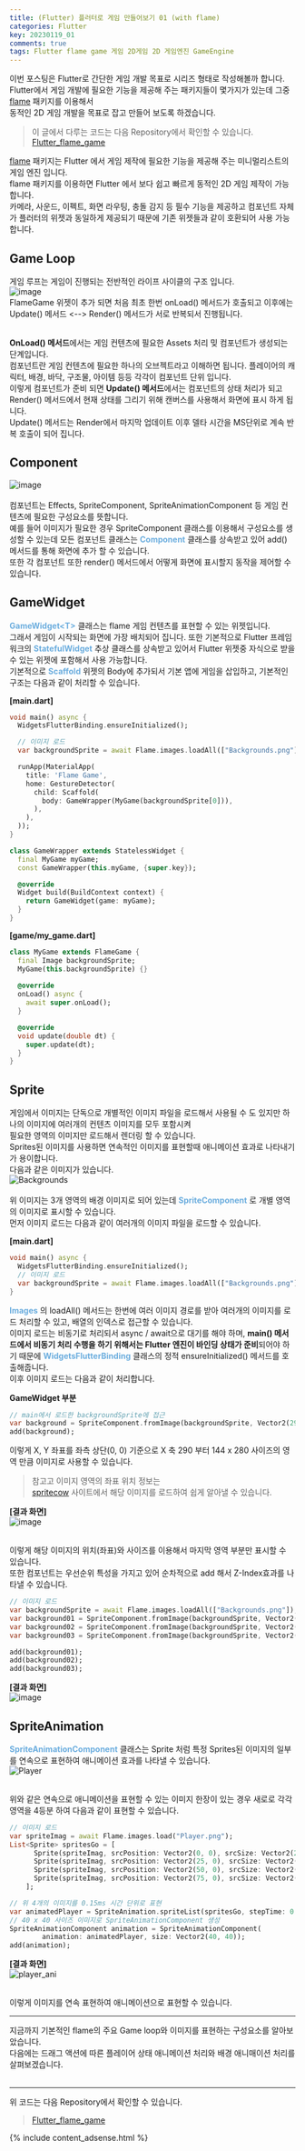 ```yaml
---
title: (Flutter) 플러터로 게임 만들어보기 01 (with flame)
categories: Flutter
key: 20230119_01
comments: true
tags: Flutter flame game 게임 2D게임 2D 게임엔진 GameEngine
---
```


이번 포스팅은 Flutter로 간단한 게임 개발 목표로 시리즈 형태로 작성해볼까 합니다.<br/>
Flutter에서 게임 개발에 필요한 기능을 제공해 주는 패키지들이 몇가지가 있는데 그중 [flame](https://pub.dev/packages/flame) 패키지를 이용해서<br/>
동적인 2D 게임 개발을 목표로 잡고 만들어 보도록 하겠습니다.

<!--more-->

> 이 글에서 다루는 코드는 다음 Repository에서 확인할 수 있습니다.<br/>
> [Flutter_flame_game](https://github.com/tyeom/Flutter_flame_game)

[flame](https://pub.dev/packages/flame) 패키지는 Flutter 에서 게임 제작에 필요한 기능을 제공해 주는 미니멀리스트의 게임 엔진 입니다.<br/>
flame 패키지를 이용하면 Flutter 에서 보다 쉽고 빠르게 동적인 2D 게임 제작이 가능합니다.<br/>
카메라, 사운드, 이펙트, 화면 라우팅, 충돌 감지 등 필수 기능을 제공하고 컴포넌트 자체가 플러터의 위젯과 동일하게 제공되기 때문에 기존 위젯들과 같이 호환되어 사용 가능합니다.


Game Loop
-

게임 루프는 게임이 진행되는 전반적인 라이프 사이클의 구조 입니다.<br/>
![image](https://user-images.githubusercontent.com/13028129/213368744-7b1f9a0c-6573-4186-84d3-60429c3b1922.png)<br/>
FlameGame 위젯이 추가 되면 처음 최초 한번 onLoad() 메서드가 호출되고 이후에는 Update() 메서드 <--> Render() 메서드가 서로 반복되서 진행됩니다.<br/><br/>

**OnLoad() 메서드**에서는 게임 컨텐츠에 필요한 Assets 처리 밎 컴포넌트가 생성되는 단계입니다.<br/>
컴포넌트란 게임 컨텐츠에 필요한 하나의 오브젝트라고 이해하면 됩니다. 플레이어의 캐릭터, 배경, 바닥, 구조물, 아이템 등등 각각이 컴포넌트 단위 입니다.<br/>
이렇게 컴포넌트가 준비 되면 **Update() 메서드**에서는 컴포넌트의 상태 처리가 되고 Render() 메서드에서 현재 상태를 그리기 위해 캔버스를 사용해서 화면에 표시 하게 됩니다.<br/>
Update() 메서드는 Render에서 마지막 업데이트 이후 델타 시간을 MS단위로 계속 반복 호출이 되어 집니다.


Component
-

![image](https://user-images.githubusercontent.com/13028129/213626643-bb9eddd5-d5f6-46cc-942e-26d16e8f7e6b.png)<br/><br/>
컴포넌트는 Effects, SpriteComponent, SpriteAnimationComponent 등 게임 컨텐츠에 필요한 구성요소를 뜻합니다.<br/>
예를 들어 이미지가 필요한 경우 SpriteComponent 클래스를 이용해서 구성요소를 생성할 수 있는데 모든 컴포넌트 클래스는 **<span style="color: rgb(107, 173, 222);">Component</span>** 클래스를 상속받고 있어 
add() 메서드를 통해 화면에 추가 할 수 있습니다.<br/>
또한 각 컴포넌트 또한 render() 메서드에서 어떻게 화면에 표시할지 동작을 제어할 수 있습니다.


GameWidget
-

**<span style="color: rgb(107, 173, 222);">GameWidget&lt;T&gt;</span>** 클래스는 flame 게임 컨텐츠를 표현할 수 있는 위젯입니다.<br/>
그래서 게임이 시작되는 화면에 가장 배치되어 집니다.
또한 기본적으로 Flutter 프레임워크의 **<span style="color: rgb(107, 173, 222);">StatefulWidget</span>** 추상 클래스를 상속받고 있어서 Flutter 위젯중 자식으로 받을 수 있는 위젯에 포함해서 사용 가능합니다.<br/>
기본적으로 **<span style="color: rgb(107, 173, 222);">Scaffold</span>** 위젯의 Body에 추가되서 기본 앱에 게임을 삽입하고, 기본적인 구조는 다음과 같이 처리할 수 있습니다.<br/>

**[main.dart]**<br/>
```dart
void main() async {
  WidgetsFlutterBinding.ensureInitialized();

  // 이미지 로드
  var backgroundSprite = await Flame.images.loadAll(["Backgrounds.png"]);

  runApp(MaterialApp(
    title: 'Flame Game',
    home: GestureDetector(
      child: Scaffold(
        body: GameWrapper(MyGame(backgroundSprite[0])),
      ),
    ),
  ));
}

class GameWrapper extends StatelessWidget {
  final MyGame myGame;
  const GameWrapper(this.myGame, {super.key});

  @override
  Widget build(BuildContext context) {
    return GameWidget(game: myGame);
  }
}
```

**[game/my_game.dart]**<br/>
```dart
class MyGame extends FlameGame {
  final Image backgroundSprite;
  MyGame(this.backgroundSprite) {}
  
  @override
  onLoad() async {
    await super.onLoad();
  }

  @override
  void update(double dt) {
    super.update(dt);
  }
}
```


Sprite
-

게임에서 이미지는 단독으로 개별적인 이미지 파일을 로드해서 사용될 수 도 있지만 하나의 이미지에 여러개의 컨텐츠 이미지를 모두 포함시켜<br/>
필요한 영역의 이미지만 로드해서 렌더링 할 수 있습니다.<br/>
Sprites된 이미지를 사용하면 연속적인 이미지를 표현할때 애니메이션 효과로 나타내기가 용이합니다.<br/>
다음과 같은 이미지가 있습니다.<br/>
![Backgrounds](https://user-images.githubusercontent.com/13028129/213628182-efe99197-61b0-454a-b514-bf856baba746.png)<br/><br/>
위 이미지는 3개 영역의 배경 이미지로 되어 있는데 **<span style="color: rgb(107, 173, 222);">SpriteComponent</span>** 로 개별 영역의 이미지로 표시할 수 있습니다.<br/>
먼저 이미지 로드는 다음과 같이 여러개의 이미지 파일을 로드할 수 있습니다.<br/>

**[main.dart]**<br/>
```dart
void main() async {
  WidgetsFlutterBinding.ensureInitialized();
  // 이미지 로드
  var backgroundSprite = await Flame.images.loadAll(["Backgrounds.png"]);
}
```

**<span style="color: rgb(107, 173, 222);">Images</span>** 의 loadAll() 메서드는 한번에 여러 이미지 경로를 받아 여러개의 이미지를 로드 처리할 수 있고, 
배열의 인덱스로 접근할 수 있습니다.<br/>
이미지 로드는 비동기로 처리되서 async / await으로 대기를 해야 하며, **main() 메서드에서 비동기 처리 수행을 하기 위해서는 Flutter 엔진이 바인딩 상태가 준비**되어야 하기 때문에 **<span style="color: rgb(107, 173, 222);">WidgetsFlutterBinding</span>** 클래스의 정적 ensureInitialized() 메서드를 호출해줍니다.<br/>
이후 이미지 로드는 다음과 같이 처리합니다.<br/>

**GameWidget 부분**
```dart
// main에서 로드한 backgroundSprite에 접근
var background = SpriteComponent.fromImage(backgroundSprite, Vector2(290, 0), Vector2(144, 280));
add(background);
```

이렇게 X, Y 좌표를 좌측 상단(0, 0) 기준으로 X 축 290 부터 144 x 280 사이즈의 영역 만큼 이미지로 사용할 수 있습니다.<br/>
> 참고고 이미지 영역의 좌표 위치 정보는<br/>
> [spritecow](http://www.spritecow.com/) 사이트에서 해당 이미지를 로드하여 쉽게 알아낼 수 있습니다.<br/>

**[결과 화면]**<br/>
![image](https://user-images.githubusercontent.com/13028129/213628766-b74cf9dc-d6c7-4c10-838d-4dbf4341e53b.png)<br/><br/>

이렇게 해당 이미지의 위치(좌표)와 사이즈를 이용해서 마지막 영역 부분만 표시할 수 있습니다.<br/>
또한 컴포넌트는 우선순위 특성을 가지고 있어 순차적으로 add 해서 Z-Index효과를 나타낼 수 있습니다.<br/>
```dart
// 이미지 로드
var backgroundSprite = await Flame.images.loadAll(["Backgrounds.png"]);
var background01 = SpriteComponent.fromImage(backgroundSprite, Vector2(290, 0), Vector2(144, 280));
var background02 = SpriteComponent.fromImage(backgroundSprite, Vector2(144, 0), Vector2(144, 280));
var background03 = SpriteComponent.fromImage(backgroundSprite, Vector2(0, 0), Vector2(144, 280));

add(background01);
add(background02);
add(background03);
```

**[결과 화면]**<br/>
![image](https://user-images.githubusercontent.com/13028129/213629187-75999e50-4797-46a0-9581-e440e84164a4.png)


SpriteAnimation
-

**<span style="color: rgb(107, 173, 222);">SpriteAnimationComponent</span>** 클래스는 Sprite 처럼 특정 Sprites된 이미지의 일부를 연속으로 표현하여 애니메이션 효과를 나타낼 수 있습니다.<br/>
![Player](https://user-images.githubusercontent.com/13028129/213638147-36def200-b7c6-4de8-859d-425f976ff8ec.png)<br/><br/>

위와 같은 연속으로 애니메이션을 표현할 수 있는 이미지 한장이 있는 경우 새로로 각각 영역을 4등분 하여 다음과 같이 표현할 수 있습니다.<br/>
```dart
// 이미지 로드
var spriteImag = await Flame.images.load("Player.png");
List<Sprite> spritesGo = [
      Sprite(spriteImag, srcPosition: Vector2(0, 0), srcSize: Vector2(24, 24)),
      Sprite(spriteImag, srcPosition: Vector2(25, 0), srcSize: Vector2(24, 24)),
      Sprite(spriteImag, srcPosition: Vector2(50, 0), srcSize: Vector2(24, 24)),
      Sprite(spriteImag, srcPosition: Vector2(75, 0), srcSize: Vector2(24, 24)),
    ];

// 위 4개의 이미지를 0.15ms 시간 단위로 표현
var animatedPlayer = SpriteAnimation.spriteList(spritesGo, stepTime: 0.15);
// 40 x 40 사이즈 이미지로 SpriteAnimationComponent 생성
SpriteAnimationComponent animation = SpriteAnimationComponent(
        animation: animatedPlayer, size: Vector2(40, 40));
add(animation);
```

**[결과 화면]**<br/>
![player_ani](https://user-images.githubusercontent.com/13028129/213640293-1c9f5cfa-7791-4b8d-b67a-8318d61fb729.gif)<br/><br/>

이렇게 이미지를 연속 표현하여 애니메이션으로 표현할 수 있습니다.

***

지금까지 기본적인 flame의 주요 Game loop와 이미지를 표현하는 구성요소를 알아보았습니다.<br/>
다음에는 드래그 액션에 따른 플레이어 상태 애니메이션 처리와 배경 애니매이션 처리를 살펴보겠습니다.<br/><br/>


***

위 코드는 다음 Repository에서 확인할 수 있습니다.<br/>
> [Flutter_flame_game](https://github.com/tyeom/Flutter_flame_game)



{% include content_adsense.html %}
